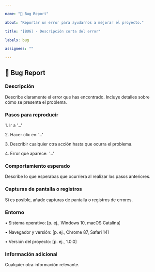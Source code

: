 ```yaml
---

name: "🐛 Bug Report"

about: "Reportar un error para ayudarnos a mejorar el proyecto."

title: "[BUG] - Descripción corta del error"

labels: bug

assignees: ""

---
```


## 🐛 Bug Report

### Descripción

Describe claramente el error que has encontrado. Incluye detalles sobre cómo se presenta el problema.

### Pasos para reproducir

1.⁠ ⁠Ir a '...'

2.⁠ ⁠Hacer clic en '...'

3.⁠ ⁠Describir cualquier otra acción hasta que ocurra el problema.

4.⁠ ⁠Error que aparece: '...'

### Comportamiento esperado

Describe lo que esperabas que ocurriera al realizar los pasos anteriores.

### Capturas de pantalla o registros

Si es posible, añade capturas de pantalla o registros de errores.

### Entorno

•⁠  ⁠Sistema operativo: [p. ej., Windows 10, macOS Catalina]

•⁠  ⁠Navegador y versión: [p. ej., Chrome 87, Safari 14]

•⁠  ⁠Versión del proyecto: [p. ej., 1.0.0]

### Información adicional

Cualquier otra información relevante.